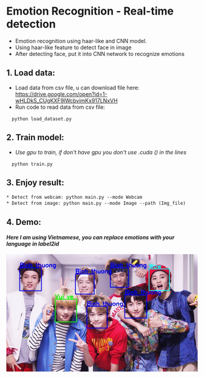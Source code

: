 # Emotion Recognition - Real-time detection
- Emotion recognition using haar-like and CNN model.
- Using haar-like feature to detect face in image
- After detecting face, put it into CNN network to recognize emotions

## 1. Load data:
- Load data from csv file, u can download file here: https://drive.google.com/open?id=1-wHLDkS_CUgKXF9lWcbvimKx917LNxVH
- Run code to read data from csv file:
```
  python load_dataset.py
```
## 2. Train model: 
- *Use gpu to train, if don't have gpu you don't use .cuda () in the lines*
```
  python train.py
```
## 3. Enjoy result:
```
* Detect from webcam: python main.py --mode Webcam
* Detect from image: python main.py --mode Image --path (Img_file)
```
## 4. Demo: 
#### *Here I am using Vietnamese, you can replace emotions with your language in label2id*
<p align="center"> <img src="https://github.com/manhminno/Emotion-Recognition/blob/master/Result.jpg"></p>
